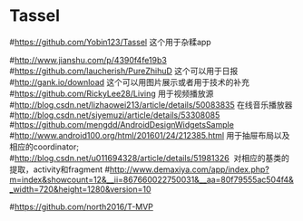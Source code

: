 # Tassel
 #https://github.com/Yobin123/Tassel 这个用于杂糅app

 #http://www.jianshu.com/p/4390f4fe19b3
 #https://github.com/laucherish/PureZhihuD 这个可以用于日报  
 #http://gank.io/download  这个可以用图片展示或者用于技术的补充
 #https://github.com/RickyLee28/Living 用于视频播放源
 #http://blog.csdn.net/lizhaowei213/article/details/50083835 在线音乐播放器
 #http://blog.csdn.net/siyemuzi/article/details/53308085 
 #https://github.com/mengdd/AndroidDesignWidgetsSample    
 #http://www.android100.org/html/201601/24/212385.html    用于抽屉布局以及相应的coordinator;
 #http://blog.csdn.net/u011694328/article/details/51981326  对相应的基类的提取，activity和fragment
 #http://www.demaxiya.com/app/index.php?m=index&showcount=12&__ii=867660022750031&__aa=80f79555ac504f4&_width=720&height=1280&version=10

 #https://github.com/north2016/T-MVP
